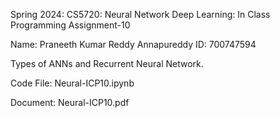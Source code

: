 Spring 2024: CS5720: Neural Network Deep Learning: In Class Programming Assignment-10

Name: Praneeth Kumar Reddy Annapureddy ID: 700747594

Types of ANNs and Recurrent Neural Network.

Code File: Neural-ICP10.ipynb

Document: Neural-ICP10.pdf
